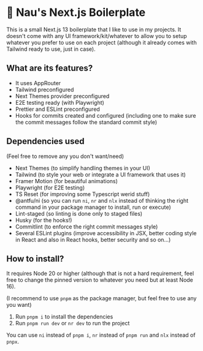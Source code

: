 # 🎉 Nau's Next.js Boilerplate

This is a small Next.js 13 boilerplate that I like to use in my projects. It doesn't come with any UI framework/kit/whatever to allow you to setup whatever you prefer to use on each project (although it already comes with Tailwind ready to use, just in case).

## What are its features?

- It uses AppRouter
- Tailwind preconfigured
- Next Themes provider preconfigured
- E2E testing ready (with Playwright)
- Prettier and ESLint preconfigured
- Hooks for commits created and configured (including one to make sure the commit messages follow the standard commit style)

## Dependencies used

(Feel free to remove any you don't want/need)

- Next Themes (to simplify handling themes in your UI)
- Tailwind (to style your web or integrate a UI framework that uses it)
- Framer Motion (for beautiful animations)
- Playwright (for E2E testing)
- TS Reset (for improving some Typescript werid stuff)
- @antfu/ni (so you can run `ni`, `nr` and `nlx` instead of thinking the right command in your package manager to install, run or execute)
- Lint-staged (so linting is done only to staged files)
- Husky (for the hooks!)
- Commitlint (to enforce the right commit messages style)
- Several ESLint plugins (improve accessibility in JSX, better coding style in React and also in React hooks, better security and so on...)

## How to install?

It requires Node 20 or higher (although that is not a hard requirement, feel free to change the pinned version to whatever you need but at least Node 16).

(I recommend to use `pnpm` as the package manager, but feel free to use any you want)

1. Run `pnpm i` to install the dependencies
2. Run `pnpm run dev` or `nr dev` to run the project

You can use `ni` instead of `pnpm i`, `nr` instead of `pnpm run` and `nlx` instead of `pnpx`.

